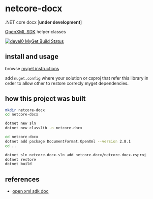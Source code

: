 # netcore-docx

.NET core docx [**under development**]

[OpenXML SDK](https://github.com/OfficeDev/Open-XML-SDK) helper classes

[![devel0 MyGet Build Status](https://www.myget.org/BuildSource/Badge/devel0?identifier=1ae8618a-1f30-46be-a8c5-2cbeb8dc76f1)](https://www.myget.org/)

## install and usage

browse [myget instructions](https://www.myget.org/feed/devel0/package/nuget/netcore-docx)

add `nuget.config` where your solution or csproj that refer this library in order to allow other to restore correcly myget dependencies.

## how this project was built

```sh
mkdir netcore-docx
cd netcore-docx

dotnet new sln
dotnet new classlib -n netcore-docx

cd netcore-docx
dotnet add package DocumentFormat.OpenXml --version 2.8.1
cd ..

dotnet sln netcore-docx.sln add netcore-docx/netcore-docx.csproj
dotnet restore
dotnet build
```

## references

- [open xml sdk doc](https://github.com/OfficeDev/office-content/tree/master/en-us/OpenXMLCon)

